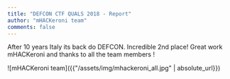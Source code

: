 ```yaml
---
title: "DEFCON CTF QUALS 2018 - Report"
author: "mHACKeroni team"
comments: false
---
```

After 10 years Italy its back do DEFCON. Incredible 2nd place! Great work mHACKeroni and thanks to all the team members !

![mHACKeroni team]({{"/assets/img/mhackeroni_all.jpg" | absolute_url}})

